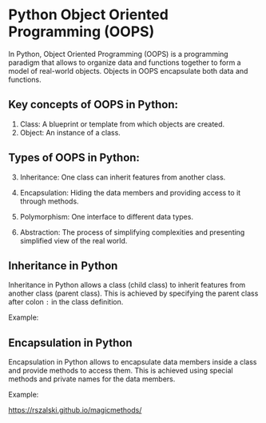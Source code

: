 # Python Object Oriented Programming (OOPS)

In Python, Object Oriented Programming (OOPS) is a programming paradigm that allows
to organize data and functions together to form a model of real-world objects.
Objects in OOPS encapsulate both data and functions.

## Key concepts of OOPS in Python:

1. Class: A blueprint or template from which objects are created.
2. Object: An instance of a class.

## Types of OOPS in Python:
3. Inheritance: One class can inherit features from another class.

4. Encapsulation: Hiding the data members and providing access to it
    through methods.

5. Polymorphism: One interface to different data types.

6. Abstraction: The process of simplifying complexities and presenting
    simplified view of the real world.


## Inheritance in Python

Inheritance in Python allows a class (child class) to inherit features from another class (parent class).
This is achieved by specifying the parent class after colon `:` in the class definition.

Example:

## Encapsulation in Python

Encapsulation in Python allows to encapsulate data members inside a class and provide methods to access them.
This is achieved using special methods and private names for the data members.

Example:


<!-- python dunder methods -->
https://rszalski.github.io/magicmethods/

